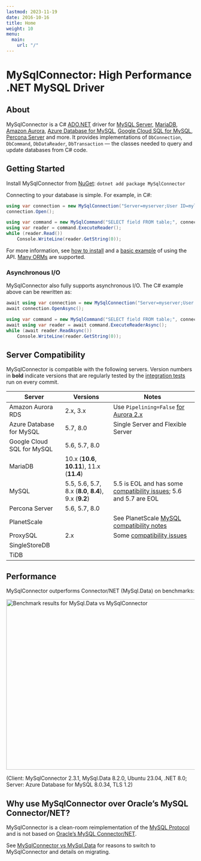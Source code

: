```yaml
---
lastmod: 2023-11-19
date: 2016-10-16
title: Home
weight: 10
menu:
  main:
    url: "/"
---
```


# MySqlConnector: High Performance .NET MySQL Driver

## About

MySqlConnector is a C# [ADO.NET](https://learn.microsoft.com/en-us/dotnet/framework/data/adonet/) driver for [MySQL Server](https://www.mysql.com/), [MariaDB](https://mariadb.org/),
[Amazon Aurora](https://aws.amazon.com/rds/aurora/),
[Azure Database for MySQL](https://azure.microsoft.com/en-us/products/mysql/),
[Google Cloud SQL for MySQL](https://cloud.google.com/sql/docs/mysql/),
[Percona Server](https://www.percona.com/software/mysql-database/percona-server) and more. It provides implementations of
`DbConnection`, `DbCommand`, `DbDataReader`, `DbTransaction` &mdash; the classes
needed to query and update databases from C# code.

## Getting Started

Install MySqlConnector from [NuGet](https://www.nuget.org/packages/MySqlConnector/): `dotnet add package MySqlConnector`

Connecting to your database is simple. For example, in C#:

```csharp
using var connection = new MySqlConnection("Server=myserver;User ID=mylogin;Password=mypass;Database=mydatabase");
connection.Open();

using var command = new MySqlCommand("SELECT field FROM table;", connection);
using var reader = command.ExecuteReader();
while (reader.Read())
    Console.WriteLine(reader.GetString(0));
```

For more information, see [how to install](./overview/installing/) and a [basic example](./tutorials/basic-api/) of using the API.
[Many ORMs](/overview/use-with-orms/) are supported.


### Asynchronous I/O

MySqlConnector also fully supports asynchronous I/O. The C# example above can be rewritten as:

```csharp
await using var connection = new MySqlConnection("Server=myserver;User ID=mylogin;Password=mypass;Database=mydatabase");
await connection.OpenAsync();

using var command = new MySqlCommand("SELECT field FROM table;", connection);
await using var reader = await command.ExecuteReaderAsync();
while (await reader.ReadAsync())
    Console.WriteLine(reader.GetString(0));
```

## Server Compatibility

MySqlConnector is compatible with the following servers.
Version numbers in **bold** indicate versions that are regularly tested by the [integration tests](https://dev.azure.com/mysqlnet/MySqlConnector/_build?definitionId=2&_a=summary) run on every commit.

Server  | Versions | Notes
--- | --- | ---
Amazon Aurora RDS | 2.x, 3.x | Use `Pipelining=False` [for Aurora 2.x](https://mysqlconnector.net/troubleshooting/aurora-freeze/)
Azure Database for MySQL | 5.7, 8.0 | Single Server and Flexible Server
Google Cloud SQL for MySQL | 5.6, 5.7, 8.0 |
MariaDB | 10.x (**10.6**, **10.11**), 11.x (**11.4**) |
MySQL | 5.5, 5.6, 5.7, 8.x (**8.0**, **8.4**), 9.x (**9.2**) | 5.5 is EOL and has some [compatibility issues](https://github.com/mysql-net/MySqlConnector/issues/1192); 5.6 and 5.7 are EOL
Percona Server | 5.6, 5.7, 8.0 |
PlanetScale | | See PlanetScale [MySQL compatibility notes](https://planetscale.com/docs/reference/mysql-compatibility)
ProxySQL | 2.x | Some [compatibility issues](https://github.com/search?q=repo%3Amysql-net%2FMySqlConnector+proxysql&type=issues)
SingleStoreDB | |
TiDB | |

## Performance

MySqlConnector outperforms Connector/NET (MySql.Data) on benchmarks:

<p><img src="https://files.logoscdn.com/v1/assets/15435916/optimized" alt="Benchmark results for MySql.Data vs MySqlConnector" width="736" height="454"></p>

(Client: MySqlConnector 2.3.1, MySql.Data 8.2.0, Ubuntu 23.04, .NET 8.0; Server: Azure Database for MySQL 8.0.34, TLS 1.2)

## Why use MySqlConnector over Oracle’s MySQL Connector/NET?

MySqlConnector is a clean-room reimplementation of the [MySQL Protocol](https://dev.mysql.com/doc/internals/en/client-server-protocol.html)
and is not based on [Oracle’s MySQL Connector/NET](https://github.com/mysql/mysql-connector-net).

See [MySqlConnector vs MySql.Data](/tutorials/migrating-from-connector-net/) for reasons to switch to MySqlConnector and details on migrating.

